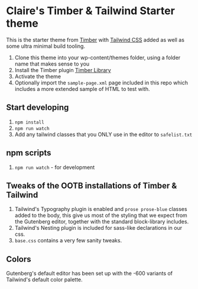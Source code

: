 # Claire's Timber & Tailwind Starter theme

This is the starter theme from [Timber](https://timber.github.io/docs/) with [Tailwind CSS](https://tailwindcss.com/) added as well as some ultra minimal build tooling.

1. Clone this theme into your wp-content/themes folder, using a folder name that makes sense to you
2. Install the Timber plugin [Timber Library](https://wordpress.org/plugins/timber-library/)
3. Activate the theme
4. Optionally import the `sample-page.xml` page included in this repo which includes a more extended sample of HTML to test with.

## Start developing

1. `npm install`
2. `npm run watch`
3. Add any tailwind classes that you ONLY use in the editor to `safelist.txt`

## npm scripts

1. `npm run watch` - for development

## Tweaks of the OOTB installations of Timber & Tailwind

1. Tailwind's Typography plugin is enabled and `prose prose-blue` classes added to the body, this give us most of the styling that we expect from the Gutenberg editor, together with the standard block-library includes.
2. Tailwind's Nesting plugin is included for sass-like declarations in our css.
3. `base.css` contains a very few sanity tweaks.

## Colors

Gutenberg's default editor has been set up with the -600 variants of Tailwind's default color palette.
